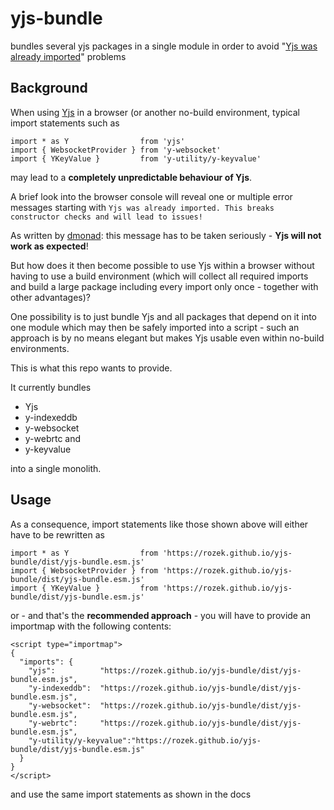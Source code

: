# yjs-bundle #

bundles several yjs packages in a single module in order to avoid "[Yjs was already imported](https://github.com/yjs/yjs/issues/438)" problems

## Background ##

When using [Yjs](https://github.com/yjs/yjs) in a browser (or another no-build environment, typical import statements such as

```
import * as Y                from 'yjs'
import { WebsocketProvider } from 'y-websocket'
import { YKeyValue }         from 'y-utility/y-keyvalue'
```

may lead to a **completely unpredictable behaviour of Yjs**.

A brief look into the browser console will reveal one or multiple error messages starting with `Yjs was already imported. This breaks constructor checks and will lead to issues!`

As written by [dmonad](https://github.com/dmonad): this message has to be taken seriously - **Yjs will not work as expected**!

But how does it then become possible to use Yjs within a browser without having to use a build environment (which will collect all required imports and build a large package including every import only once - together with other advantages)?

One possibility is to just bundle Yjs and all packages that depend on it into one module which may then be safely imported into a script - such an approach is by no means elegant but makes Yjs usable even within no-build environments.

This is what this repo wants to provide.

It currently bundles

* Yjs
* y-indexeddb
* y-websocket
* y-webrtc and
* y-keyvalue

into a single monolith.

## Usage ##

As a consequence, import statements like those shown above will either have to be rewritten as

```
import * as Y                from 'https://rozek.github.io/yjs-bundle/dist/yjs-bundle.esm.js'
import { WebsocketProvider } from 'https://rozek.github.io/yjs-bundle/dist/yjs-bundle.esm.js'
import { YKeyValue }         from 'https://rozek.github.io/yjs-bundle/dist/yjs-bundle.esm.js'
```

or - and that's the **recommended approach** - you will have to provide an importmap with the following contents:

```
<script type="importmap">
{
  "imports": {
    "yjs":          "https://rozek.github.io/yjs-bundle/dist/yjs-bundle.esm.js",
    "y-indexeddb":  "https://rozek.github.io/yjs-bundle/dist/yjs-bundle.esm.js",
    "y-websocket":  "https://rozek.github.io/yjs-bundle/dist/yjs-bundle.esm.js",
    "y-webrtc":     "https://rozek.github.io/yjs-bundle/dist/yjs-bundle.esm.js",
    "y-utility/y-keyvalue":"https://rozek.github.io/yjs-bundle/dist/yjs-bundle.esm.js"
  }
}
</script>
```

and use the same import statements as shown in the docs
